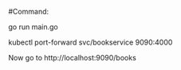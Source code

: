 #Command:

go run main.go

kubectl port-forward svc/bookservice 9090:4000

Now go to http://localhost:9090/books
